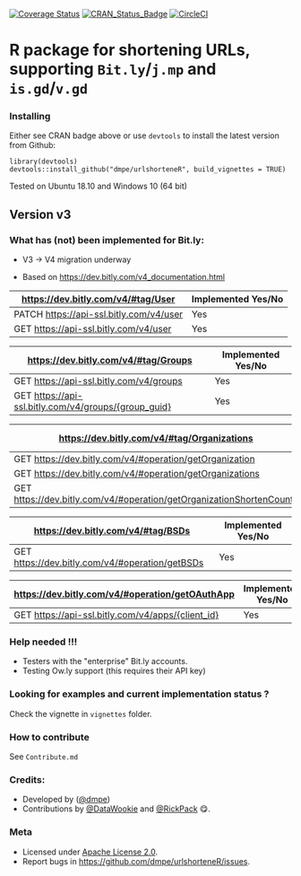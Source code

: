 [![Coverage Status](https://coveralls.io/repos/dmpe/urlshorteneR/badge.svg?branch=master&service=github)](https://coveralls.io/github/dmpe/urlshorteneR?branch=master)
[![CRAN_Status_Badge](http://www.r-pkg.org/badges/version/urlshorteneR)](http://cran.r-project.org/package=urlshorteneR)
[![CircleCI](https://circleci.com/gh/dmpe/urlshorteneR/tree/master.svg?style=svg)](https://circleci.com/gh/dmpe/urlshorteneR/tree/master)

R package for shortening URLs, supporting `Bit.ly`/`j.mp` and `is.gd`/`v.gd`
=======

### Installing

Either see CRAN badge above or use `devtools` to install the latest version from Github:

```
library(devtools)
devtools::install_github("dmpe/urlshorteneR", build_vignettes = TRUE)
```

Tested on Ubuntu 18.10 and Windows 10 (64 bit)

## Version v3

### What has (not) been implemented for Bit.ly:

- V3 -> V4 migration underway

- Based on <https://dev.bitly.com/v4_documentation.html>

<https://dev.bitly.com/v4/#tag/User>  | Implemented Yes/No
------------- | -------------
PATCH https://api-ssl.bitly.com/v4/user | Yes
GET https://api-ssl.bitly.com/v4/user | Yes

<https://dev.bitly.com/v4/#tag/Groups>  | Implemented Yes/No
------------- | -------------
GET https://api-ssl.bitly.com/v4/groups | Yes
GET https://api-ssl.bitly.com/v4/groups/{group_guid}  | Yes

<https://dev.bitly.com/v4/#tag/Organizations> | Implemented Yes/No
------------- | -------------
GET https://dev.bitly.com/v4/#operation/getOrganization | Yes
GET https://dev.bitly.com/v4/#operation/getOrganizations | Yes
GET https://dev.bitly.com/v4/#operation/getOrganizationShortenCounts | Yes

<https://dev.bitly.com/v4/#tag/BSDs> | Implemented Yes/No
------------- | -------------
GET https://dev.bitly.com/v4/#operation/getBSDs | Yes

<https://dev.bitly.com/v4/#operation/getOAuthApp> | Implemented Yes/No 
------------- | ------------- 
GET https://api-ssl.bitly.com/v4/apps/{client_id} | Yes 


### Help needed !!!

- Testers with the "enterprise" Bit.ly accounts. 
- Testing Ow.ly support (this requires their API key)

### Looking for examples and current implementation status ?

Check the vignette in `vignettes` folder.

### How to contribute 

See `Contribute.md`

### Credits:

- Developed by ([@dmpe](https://www.github.com/dmpe))
- Contributions by [@DataWookie](https://github.com/DataWookie) and [@RickPack](https://github.com/RickPack) :yum:. 

### Meta

- Licensed under [Apache License 2.0](https://tldrlegal.com/license/apache-license-2.0-%28apache-2.0%29).
- Report bugs in <https://github.com/dmpe/urlshorteneR/issues>.


